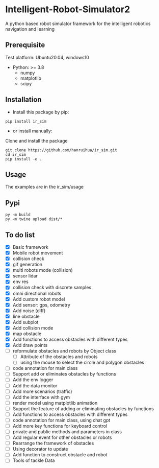# Intelligent-Robot-Simulator2

A python based robot simulator framework for the intelligent robotics navigation and learning

## Prerequisite

Test platform: Ubuntu20.04, windows10

- Python: >= 3.8
    - numpy  
    - matplotlib 
    - scipy

## Installation

- Install this package by pip:

```
pip install ir_sim
```

- or install manually: 

Clone and install the package

```
git clone https://github.com/hanruihua/ir_sim.git    
cd ir_sim   
pip install -e .  
```

## Usage

The examples are in the ir_sim/usage

## Pypi

```
py -m build
py -m twine upload dist/*
```

## To do list

- [x] Basic framework
- [x] Mobile robot movement
- [x] collision check
- [x] gif generation
- [x] multi robots mode (collision)  
- [x] sensor lidar
- [x] env res
- [x] collision check with discrete samples
- [x] omni directional robots
- [x] Add custom robot model
- [x] Add sensor: gps, odometry
- [x] Add noise (diff)
- [x] line obstacle
- [x] Add subplot 
- [x] Add collision mode
- [x] map obstacle
- [x] Add functions to access obstacles with different types
- [x] Add draw points
- [ ] reformulate obstacles and robots by Object class 
  - [ ] Attribute of the obstacles and robots
  - [ ] using the mouse to select the circle and polygon obstacles
- [ ] code annotation for main class
- [ ] Support add or eliminates obstacles by functions
- [ ] Add the env logger 
- [ ] Add the data monitor
- [ ] Add more scenarios (traffic)
- [ ] Add the interface with gym
- [ ] render model using matplotlib animation
- [ ] Support the feature of adding or eliminating obstacles by functions
- [ ] Add functions to access obstacles with different types
- [ ] code annotation for main class, using chat gpt
- [ ] Add more key functions for keyboard control
- [ ] private and public methods and parameters in class
- [ ] Add regular event for other obstacles or robots
- [ ] Rearrange the framework of obstacles 
- [ ] Using decorator to update
- [ ] Add function to construct obstacle and robot
- [ ] Tools of tackle Data 
